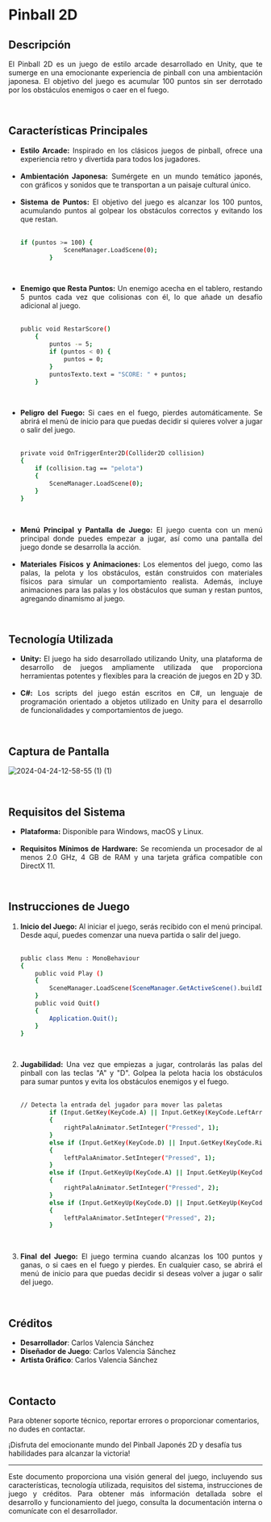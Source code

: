 # Pinball 2D

## Descripción

<p align="justify">El Pinball 2D es un juego de estilo arcade desarrollado en Unity, que te sumerge en una emocionante experiencia de pinball con una ambientación japonesa. El objetivo del juego es acumular 100 puntos sin ser derrotado por los obstáculos enemigos o caer en el fuego.</p>

&nbsp;
## Características Principales
<ul align="justify">
    <li><strong>Estilo Arcade:</strong> Inspirado en los clásicos juegos de pinball, ofrece una experiencia retro y divertida para todos los jugadores.</li>
    &nbsp;
  <li><strong>Ambientación Japonesa:</strong> Sumérgete en un mundo temático japonés, con gráficos y sonidos que te transportan a un paisaje cultural único.</li>
    &nbsp;
  <li><strong>Sistema de Puntos:</strong> El objetivo del juego es alcanzar los 100 puntos, acumulando puntos al golpear los obstáculos correctos y evitando los que restan.</li>
&nbsp;
   
```sh
if (puntos >= 100) {
            SceneManager.LoadScene(0);
        }
```
&nbsp;
  <li><strong>Enemigo que Resta Puntos:</strong> Un enemigo acecha en el tablero, restando 5 puntos cada vez que colisionas con él, lo que añade un desafío adicional al juego.</li>
&nbsp;
   
```sh
public void RestarScore()
    {
        puntos -= 5;
        if (puntos < 0) {
            puntos = 0;
        }
        puntosTexto.text = "SCORE: " + puntos;
    }
```
&nbsp;
  <li><strong>Peligro del Fuego:</strong> Si caes en el fuego, pierdes automáticamente. Se abrirá el menú de inicio para que puedas decidir si quieres volver a jugar o salir del juego.</li>
&nbsp;
   
```sh
private void OnTriggerEnter2D(Collider2D collision)
{
    if (collision.tag == "pelota")
    {
        SceneManager.LoadScene(0);
    }
}
```
&nbsp;
  <li><strong>Menú Principal y Pantalla de Juego:</strong> El juego cuenta con un menú principal donde puedes empezar a jugar, así como una pantalla del juego donde se desarrolla la acción.</li>
  &nbsp;
    <li><strong>Materiales Físicos y Animaciones:</strong> Los elementos del juego, como las palas, la pelota y los obstáculos, están construidos con materiales físicos para simular un comportamiento realista. Además, incluye animaciones para las palas y los obstáculos que suman y restan puntos, agregando dinamismo al juego.</li>
</ul>
&nbsp;

## Tecnología Utilizada
<ul align="justify">
    <li><strong>Unity:</strong> El juego ha sido desarrollado utilizando Unity, una plataforma de desarrollo de juegos ampliamente utilizada que proporciona herramientas potentes y flexibles para la creación de juegos en 2D y 3D.</li>
  &nbsp;
    <li><strong>C#:</strong> Los scripts del juego están escritos en C#, un lenguaje de programación orientado a objetos utilizado en Unity para el desarrollo de funcionalidades y comportamientos de juego.</li>
</ul>


&nbsp;
## Captura de Pantalla

![2024-04-24-12-58-55 (1) (1)](https://github.com/valen28030/Pinball/assets/167770750/32245a02-d77d-4816-95aa-6116e9d849ed)

&nbsp;
## Requisitos del Sistema
<ul align="justify">
    <li><strong>Plataforma:</strong> Disponible para Windows, macOS y Linux.</li>
  &nbsp;
    <li><strong>Requisitos Mínimos de Hardware:</strong> Se recomienda un procesador de al menos 2.0 GHz, 4 GB de RAM y una tarjeta gráfica compatible con DirectX 11.</li>
</ul>
&nbsp;

## Instrucciones de Juego
<ol align="justify">
    <li><strong>Inicio del Juego:</strong> Al iniciar el juego, serás recibido con el menú principal. Desde aquí, puedes comenzar una nueva partida o salir del juego.</li>
&nbsp;
   
```sh
public class Menu : MonoBehaviour
{
    public void Play ()
    {
        SceneManager.LoadScene(SceneManager.GetActiveScene().buildIndex + 1);
    }
    public void Quit()
    {
        Application.Quit();
    }
}
```
&nbsp;
  <li><strong>Jugabilidad:</strong> Una vez que empiezas a jugar, controlarás las palas del pinball con las teclas "A" y "D". Golpea la pelota hacia los obstáculos para sumar puntos y evita los obstáculos enemigos y el fuego.</li>
&nbsp;
   
```sh
// Detecta la entrada del jugador para mover las paletas
        if (Input.GetKey(KeyCode.A) || Input.GetKey(KeyCode.LeftArrow))
        {
            rightPalaAnimator.SetInteger("Pressed", 1);
        }
        else if (Input.GetKey(KeyCode.D) || Input.GetKey(KeyCode.RightArrow))
        {
            leftPalaAnimator.SetInteger("Pressed", 1);
        }
        else if (Input.GetKeyUp(KeyCode.A) || Input.GetKeyUp(KeyCode.LeftArrow))
        {
            rightPalaAnimator.SetInteger("Pressed", 2);
        }
        else if (Input.GetKeyUp(KeyCode.D) || Input.GetKeyUp(KeyCode.RightArrow))
        {
            leftPalaAnimator.SetInteger("Pressed", 2);
        }
```
&nbsp;
  <li><strong>Final del Juego:</strong> El juego termina cuando alcanzas los 100 puntos y ganas, o si caes en el fuego y pierdes. En cualquier caso, se abrirá el menú de inicio para que puedas decidir si deseas volver a jugar o salir del juego.</li>
</ol>

&nbsp;
## Créditos

- **Desarrollador**: Carlos Valencia Sánchez
- **Diseñador de Juego**: Carlos Valencia Sánchez
- **Artista Gráfico**: Carlos Valencia Sánchez

&nbsp;
## Contacto

Para obtener soporte técnico, reportar errores o proporcionar comentarios, no dudes en contactar.

¡Disfruta del emocionante mundo del Pinball Japonés 2D y desafía tus habilidades para alcanzar la victoria!

---
<p align="justify">Este documento proporciona una visión general del juego, incluyendo sus características, tecnología utilizada, requisitos del sistema, instrucciones de juego y créditos. Para obtener más información detallada sobre el desarrollo y funcionamiento del juego, consulta la documentación interna o comunícate con el desarrollador.</p>


